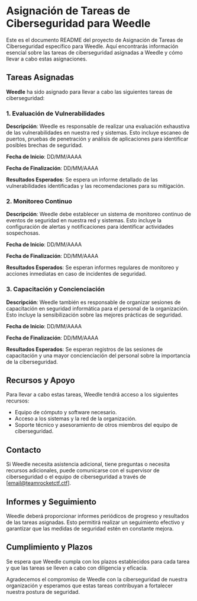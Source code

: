 # Asignación de Tareas de Ciberseguridad para Weedle

Este es el documento README del proyecto de Asignación de Tareas de Ciberseguridad específico para Weedle. Aquí encontrarás información esencial sobre las tareas de ciberseguridad asignadas a Weedle y cómo llevar a cabo estas asignaciones.

## Tareas Asignadas

**Weedle** ha sido asignado para llevar a cabo las siguientes tareas de ciberseguridad:

### 1. Evaluación de Vulnerabilidades

**Descripción**: Weedle es responsable de realizar una evaluación exhaustiva de las vulnerabilidades en nuestra red y sistemas. Esto incluye escaneo de puertos, pruebas de penetración y análisis de aplicaciones para identificar posibles brechas de seguridad.

**Fecha de Inicio**: DD/MM/AAAA

**Fecha de Finalización**: DD/MM/AAAA

**Resultados Esperados**: Se espera un informe detallado de las vulnerabilidades identificadas y las recomendaciones para su mitigación.

### 2. Monitoreo Continuo

**Descripción**: Weedle debe establecer un sistema de monitoreo continuo de eventos de seguridad en nuestra red y sistemas. Esto incluye la configuración de alertas y notificaciones para identificar actividades sospechosas.

**Fecha de Inicio**: DD/MM/AAAA

**Fecha de Finalización**: DD/MM/AAAA

**Resultados Esperados**: Se esperan informes regulares de monitoreo y acciones inmediatas en caso de incidentes de seguridad.

### 3. Capacitación y Concienciación

**Descripción**: Weedle también es responsable de organizar sesiones de capacitación en seguridad informática para el personal de la organización. Esto incluye la sensibilización sobre las mejores prácticas de seguridad.

**Fecha de Inicio**: DD/MM/AAAA

**Fecha de Finalización**: DD/MM/AAAA

**Resultados Esperados**: Se esperan registros de las sesiones de capacitación y una mayor concienciación del personal sobre la importancia de la ciberseguridad.

## Recursos y Apoyo

Para llevar a cabo estas tareas, Weedle tendrá acceso a los siguientes recursos:

- Equipo de cómputo y software necesario.
- Acceso a los sistemas y la red de la organización.
- Soporte técnico y asesoramiento de otros miembros del equipo de ciberseguridad.

## Contacto

Si Weedle necesita asistencia adicional, tiene preguntas o necesita recursos adicionales, puede comunicarse con el supervisor de ciberseguridad o el equipo de ciberseguridad a través de [email@teamrocketctf.ctf].

## Informes y Seguimiento

Weedle deberá proporcionar informes periódicos de progreso y resultados de las tareas asignadas. Esto permitirá realizar un seguimiento efectivo y garantizar que las medidas de seguridad estén en constante mejora.

## Cumplimiento y Plazos

Se espera que Weedle cumpla con los plazos establecidos para cada tarea y que las tareas se lleven a cabo con diligencia y eficacia.

Agradecemos el compromiso de Weedle con la ciberseguridad de nuestra organización y esperamos que estas tareas contribuyan a fortalecer nuestra postura de seguridad.
